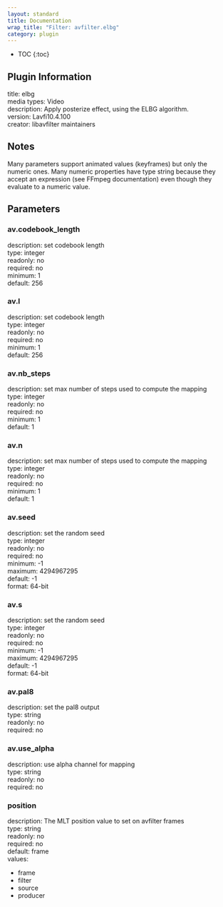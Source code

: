 ```yaml
---
layout: standard
title: Documentation
wrap_title: "Filter: avfilter.elbg"
category: plugin
---
```

* TOC
{:toc}

## Plugin Information

title: elbg  
media types:
Video  
description: Apply posterize effect, using the ELBG algorithm.  
version: Lavfi10.4.100  
creator: libavfilter maintainers  

## Notes

Many parameters support animated values (keyframes) but only the numeric ones. Many numeric properties have type string because they accept an expression (see FFmpeg documentation) even though they evaluate to a numeric value.

## Parameters

### av.codebook_length

  
description:
set codebook length  
type: integer  
readonly: no  
required: no  
minimum: 1  
default: 256  

### av.l

  
description:
set codebook length  
type: integer  
readonly: no  
required: no  
minimum: 1  
default: 256  

### av.nb_steps

  
description:
set max number of steps used to compute the mapping  
type: integer  
readonly: no  
required: no  
minimum: 1  
default: 1  

### av.n

  
description:
set max number of steps used to compute the mapping  
type: integer  
readonly: no  
required: no  
minimum: 1  
default: 1  

### av.seed

  
description:
set the random seed  
type: integer  
readonly: no  
required: no  
minimum: -1  
maximum: 4294967295  
default: -1  
format: 64-bit  

### av.s

  
description:
set the random seed  
type: integer  
readonly: no  
required: no  
minimum: -1  
maximum: 4294967295  
default: -1  
format: 64-bit  

### av.pal8

  
description:
set the pal8 output  
type: string  
readonly: no  
required: no  

### av.use_alpha

  
description:
use alpha channel for mapping  
type: string  
readonly: no  
required: no  

### position

  
description:
The MLT position value to set on avfilter frames  
type: string  
readonly: no  
required: no  
default: frame  
values:  

* frame
* filter
* source
* producer

